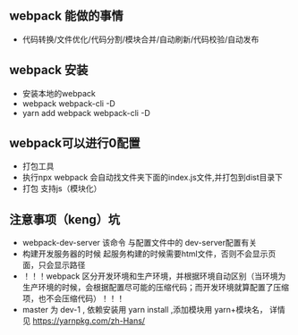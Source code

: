 ## webpack 能做的事情
- 代码转换/文件优化/代码分割/模块合并/自动刷新/代码校验/自动发布

## webpack 安装
- 安装本地的webpack
- webpack webpack-cli -D
- yarn add webpack webpack-cli -D

## webpack可以进行0配置
- 打包工具
- 执行npx webpack 会自动找文件夹下面的index.js文件,并打包到dist目录下
- 打包 支持js（模块化）



## 注意事项（keng）坑
- webpack-dev-server 该命令 与配置文件中的 dev-server配置有关
- 构建开发服务器的时候 起服务构建的时候需要html文件，否则不会显示页面，只会显示路径 
- ！！！webpack 区分开发环境和生产环境，并根据环境自动区别（当环境为生产环境的时候，会根据配置尽可能的压缩代码；而开发环境就算配置了压缩项，也不会压缩代码）！！！
- master 为 dev-1 , 依赖安装用 yarn install ,添加模块用 yarn+模块名， 详情见 https://yarnpkg.com/zh-Hans/
